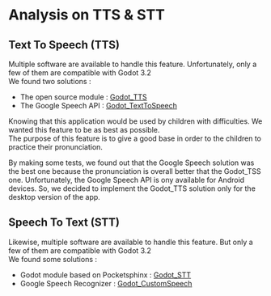 # Analysis on TTS & STT

## Text To Speech (TTS)
Multiple software are available to handle this feature. Unfortunately, 
only a few of them are compatible with Godot 3.2  
We found two solutions :  
* The open source module : [Godot_TTS](https://github.com/bruvzg/godot_tts)
* The Google Speech API : [Godot_TextToSpeech](https://github.com/literaldumb/Godot-TextToSpeech)

Knowing that this application would be used by children with difficulties. We wanted this feature to be as best as possible.  
The purpose of this feature is to give a good base in order to the children to practice their pronunciation.

By making some tests, we found out that the Google Speech solution was the best one because the pronunciation is overall better that the Godot_TSS one.
Unfortunately, the Google Speech API is ony available for Android devices. 
So, we decided to implement the Godot_TTS solution only for the desktop version of the app.

## Speech To Text (STT)
Likewise, multiple software are available to handle this feature.
But only a few of them are compatible with Godot 3.2  
We found some solutions :  
* Godot module based on Pocketsphinx : [Godot_STT](https://github.com/SamuraiSigma/speech-to-text)
* Google Speech Recognizer : [Godot_CustomSpeech](https://github.com/literaldumb/Godot-CustomSpeech)
